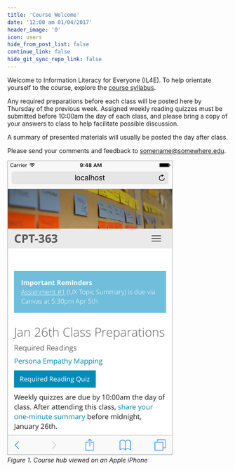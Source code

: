```yaml
---
title: 'Course Welcome'
date: '12:00 am 01/04/2017'
header_image: '0'
icon: users
hide_from_post_list: false
continue_link: false
hide_git_sync_repo_link: false
---
```


Welcome to Information Literacy for Everyone (IL4E). To help orientate yourself to the course, explore the [course syllabus](../../syllabus).

Any required preparations before each class will be posted here by Thursday of the previous week. Assigned weekly reading quizzes must be submitted before 10:00am the day of each class, and please bring a copy of your answers to class to help facilitate possible discussion.

A summary of presented materials will usually be posted the day after class.

Please send your comments and feedback to <somename@somewhere.edu>.

![Image of course hub on Apple iPhone](course-companion-iphone.jpg)  
_Figure 1. Course hub viewed on an Apple iPhone_
